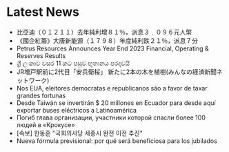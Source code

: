 # Latest News
-  比亞迪（０１２１１）去年純利增８１％，派息３﹒０９６元人幣
-  《國企紅籌》大唐新能源（１７９８）年度純利跌２１％，派息７分
-  Petrus Resources Announces Year End 2023 Financial, Operating & Reserves Results
-  ශ්‍රී ලංකාව වසර 11 කට පසුව භූතානය පරදවයි
-  JR増戸駅前に2代目「安兵衛桜」 新たに2本の木を植樹(みんなの経済新聞ネットワーク)
-  Nos EUA, eleitores democratas e republicanos são a favor de taxar grandes fortunas
-  Desde Taiwán se invertirán $ 20 millones en Ecuador para desde aquí exportar buses eléctricos a Latinoamérica
-  Погиб глава организации, участники которой спасли более 100 людей в «Крокусе»
-  [속보] 한동훈 "국회의사당 세종시 완전 이전 추진"
-  Nueva fórmula previsional: por qué será beneficiosa para los jubilados
